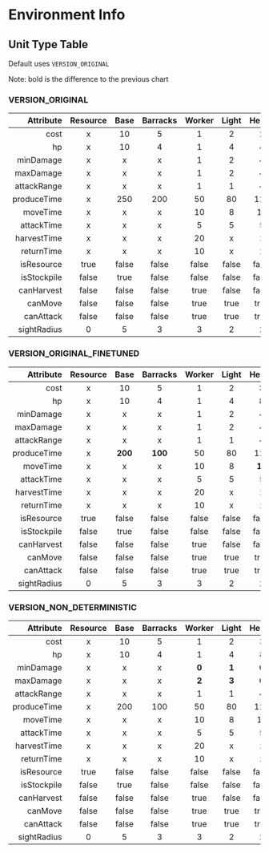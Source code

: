 # Environment Info

## Unit Type Table

Default uses `VERSION_ORIGINAL`

Note: bold is the difference to the previous chart

### VERSION_ORIGINAL

| Attribute | Resource | Base | Barracks | Worker | Light | Heavy | Ranged |
|-:|:-:|:-:|:-:|:-:|:-:|:-:|:-:|
| cost | x | 10 | 5 | 1 | 2 | 2 | 2 |
| hp | x | 10 | 4 | 1 | 4 | 4 | 1 |
| minDamage | x | x | x | 1 | 2 | 4 | 1 |
| maxDamage | x | x | x | 1 | 2 | 4 | 1 |
| attackRange | x | x | x | 1 | 1 | 4 | 3 |
| produceTime | x | 250 | 200 | 50 | 80 | 120 | 100 |
| moveTime | x | x | x | 10 | 8 | 12 | 10 |
| attackTime | x | x | x | 5 | 5 | 5 | 5 |
| harvestTime | x | x | x | 20 | x | x | x |
| returnTime | x | x | x | 10 | x | x | x |
| isResource | true | false | false | false | false | false | false |
| isStockpile | false | true | false | false | false | false | false |
| canHarvest | false | false | false | true | false | false | false |
| canMove | false | false| false | true | true | true | true |
| canAttack | false | false| false | true | true | true | true |
| sightRadius | 0 | 5 | 3 | 3 | 2 | 2 | 3 |

### VERSION_ORIGINAL_FINETUNED

| Attribute | Resource | Base | Barracks | Worker | Light | Heavy | Ranged |
|-:|:-:|:-:|:-:|:-:|:-:|:-:|:-:|
| cost | x | 10 | 5 | 1 | 2 | **3** | 2 |
| hp | x | 10 | 4 | 1 | 4 | **8** | 1 |
| minDamage | x | x | x | 1 | 2 | 4 | 1 |
| maxDamage | x | x | x | 1 | 2 | 4 | 1 |
| attackRange | x | x | x | 1 | 1 | 4 | 3 |
| produceTime | x | **200** | **100** | 50 | 80 | 120 | 100 |
| moveTime | x | x | x | 10 | 8 | **10** | 10 |
| attackTime | x | x | x | 5 | 5 | 5 | 5 |
| harvestTime | x | x | x | 20 | x | x | x |
| returnTime | x | x | x | 10 | x | x | x |
| isResource | true | false | false | false | false | false | false |
| isStockpile | false | true | false | false | false | false | false |
| canHarvest | false | false | false | true | false | false | false |
| canMove | false | false| false | true | true | true | true |
| canAttack | false | false| false | true | true | true | true |
| sightRadius | 0 | 5 | 3 | 3 | 2 | 2 | 3 |

### VERSION_NON_DETERMINISTIC

| Attribute | Resource | Base | Barracks | Worker | Light | Heavy | Ranged |
|-:|:-:|:-:|:-:|:-:|:-:|:-:|:-:|
| cost | x | 10 | 5 | 1 | 2 | 3 | 2 |
| hp | x | 10 | 4 | 1 | 4 | 8 | 1 |
| minDamage | x | x | x | **0** | **1** | **0** | 1 |
| maxDamage | x | x | x | **2** | **3** | **6** | **2** |
| attackRange | x | x | x | 1 | 1 | 4 | 3 |
| produceTime | x | 200 | 100 | 50 | 80 | 120 | 100 |
| moveTime | x | x | x | 10 | 8 | 10 | 10 |
| attackTime | x | x | x | 5 | 5 | 5 | 5 |
| harvestTime | x | x | x | 20 | x | x | x |
| returnTime | x | x | x | 10 | x | x | x |
| isResource | true | false | false | false | false | false | false |
| isStockpile | false | true | false | false | false | false | false |
| canHarvest | false | false | false | true | false | false | false |
| canMove | false | false| false | true | true | true | true |
| canAttack | false | false| false | true | true | true | true |
| sightRadius | 0 | 5 | 3 | 3 | 2 | 2 | 3 |